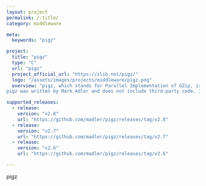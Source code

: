 ```yaml
---
layout: project
permalink: /:title/
category: middleware

meta:
  keywords: "pigz"

project:
  title: "pigz"
  type: "C"
  url: "pigz"
  project_official_url: "https://zlib.net/pigz/"
  logo: "/assets/images/projects/middleware/pigz.png"
  overview: "pigz, which stands for Parallel Implementation of GZip, is a fully functional replacement for gzip that exploits multiple processors and multiple cores to the hilt when compressing data.
pigz was written by Mark Adler and does not include third-party code. I am making my contributions to and distributions of this project solely in my personal capacity, and am not conveying any rights to any intellectual property of any third parties."

supported_releases:
  - release:
    version: "v2.8"
    url: "https://github.com/madler/pigz/releases/tag/v2.8"
  - release:
    version: "v2.7"
    url: "https://github.com/madler/pigz/releases/tag/v2.7"
  - release:
    version: "v2.6"
    url: "https://github.com/madler/pigz/releases/tag/v2.6"

---
```


<p>pigz</p>
